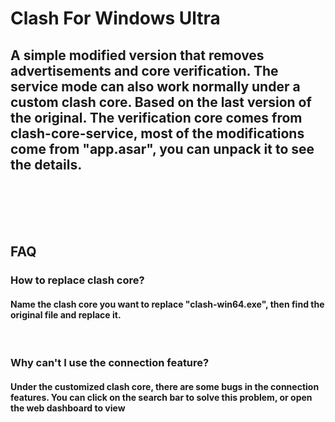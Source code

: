 # Clash For Windows Ultra
## A simple modified version that removes advertisements and core verification. The service mode can also work normally under a custom clash core. Based on the last version of the original. The verification core comes from clash-core-service, most of the modifications come from "app.asar", you can unpack it to see the details. 
&nbsp;
</br></br></br></br>
## FAQ 
### How to replace clash core?
#### Name the clash core you want to replace "clash-win64.exe", then find the original file and replace it.
&nbsp;
### Why can't I use the connection feature?
#### Under the customized clash core, there are some bugs in the connection features. You can click on the search bar to solve this problem, or open the web dashboard to view
